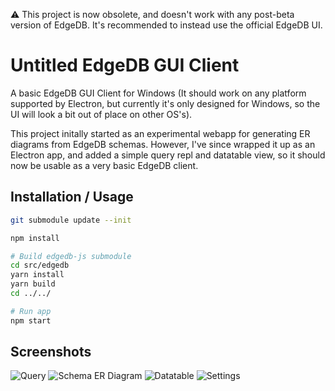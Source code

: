  ⚠ This project is now obsolete, and doesn't work with any post-beta version of EdgeDB. It's recommended to instead use the official EdgeDB UI.

# Untitled EdgeDB GUI Client

A basic EdgeDB GUI Client for Windows (It should work on any platform supported by Electron, but currently it's only designed for Windows, so the UI will look a bit out of place on other OS's).

This project initally started as an experimental webapp for generating ER diagrams from EdgeDB schemas. However, I've since wrapped it up as an Electron app, and added a simple query repl and datatable view, so it should now be usable as a very basic EdgeDB client.

## Installation / Usage

``` sh
git submodule update --init

npm install

# Build edgedb-js submodule
cd src/edgedb
yarn install
yarn build
cd ../../

# Run app
npm start
```

## Screenshots

![Query](screenshots/query.png)
![Schema ER Diagram](screenshots/schema.png)
![Datatable](screenshots/datatable.png)
![Settings](screenshots/settings.png)
